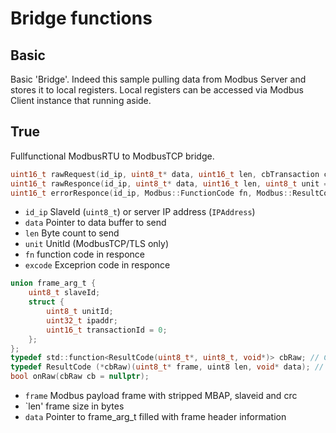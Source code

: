 # Bridge functions

## Basic

Basic 'Bridge'. Indeed this sample pulling data from Modbus Server and stores it to local registers. Local registers can be accessed via Modbus Client instance that running aside.

## True

Fullfunctional ModbusRTU to ModbusTCP bridge.

```c
uint16_t rawRequest(id_ip, uint8_t* data, uint16_t len, cbTransaction cb = nullptr, uint8_t unit = MODBUSIP_UNIT);
uint16_t rawResponce(id_ip, uint8_t* data, uint16_t len, uint8_t unit = MODBUSIP_UNIT);
uint16_t errorResponce(id_ip, Modbus::FunctionCode fn, Modbus::ResultCode excode, uint8_t unit = MODBUSIP_UNIT);
```
- `id_ip` SlaveId (`uint8_t`) or server IP address (`IPAddress`)
- `data` Pointer to data buffer to send
- `len` Byte count to send
- `unit` UnitId (ModbusTCP/TLS only)
- `fn` function code in responce
- `excode` Exceprion code in responce

```c
union frame_arg_t {
    uint8_t slaveId;
    struct {
	    uint8_t unitId;
	    uint32_t ipaddr;
	    uint16_t transactionId = 0;
    };
};
typedef std::function<ResultCode(uint8_t*, uint8_t, void*)> cbRaw; // Callback function Type for STL
typedef ResultCode (*cbRaw)(uint8_t* frame, uint8 len, void* data); // Callback function Type
bool onRaw(cbRaw cb = nullptr);
```
- `frame` Modbus payload frame with stripped MBAP, slaveid and crc
- `len' frame size in bytes
- `data` Pointer to frame_arg_t filled with frame header information